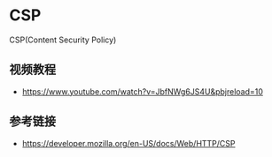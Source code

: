 # CSP 

CSP(Content Security Policy)

## 视频教程
* https://www.youtube.com/watch?v=JbfNWg6JS4U&pbjreload=10

## 参考链接
* https://developer.mozilla.org/en-US/docs/Web/HTTP/CSP
